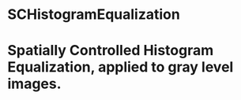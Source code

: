 # SCHistogramEqualization
# Spatially Controlled Histogram Equalization, applied to gray level images.
